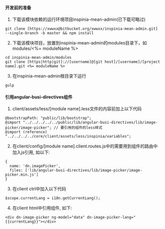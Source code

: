 #### 开发前的准备

1. 下载该模块依赖的运行环境项目inspinia-mean-admin(已下载可略过)
```
git clone [https://xwwxx@bitbucket.org/xwwxx/inspinia-mean-admin.git] --single-branch -b master && npm install
```

2. 下载该模块项目，放置到inspinia-mean-admin的modules目录下，如modules/<%= moduleName %>
```
cd inspinia-mean-admin/modules
git clone [https|http|git]://[username]@[git host]/[username]/[project name].git <%= moduleName %>
```

3. 在inspinia-mean-admin根目录下运行
```
gulp
```

#### 引用angular-busi-directives组件

1. client/assets/less/[module name].less文件的内容前加上以下代码
```
@bootstrapPath: "public/lib/bootstrap";
@import "../../../../../public/lib/angular-busi-directives/lib/image-picker/image-picker"; // 要引用的组件的less样式
@import (reference) "../../../../core/client/assets/less/inspinia/variables";
```

2. 在client/config/[module name].client.routes.js中的需要用到组件的路由中加入js引用, 如以下:
```
{
  name: 'dn.imagePicker',
  files: ['lib/angular-busi-directives/lib/image-picker/image-picker.min.js']
}
```

3. 在client ctrl中加入以下代码
```
$scope.currentLang = i18n.getCurrentLang();
```

4. 在client html中引用组件, 如下:
```
<div dn-image-picker ng-model="data" dn-image-picker-lang="{{currentLang}}"></div>
```

